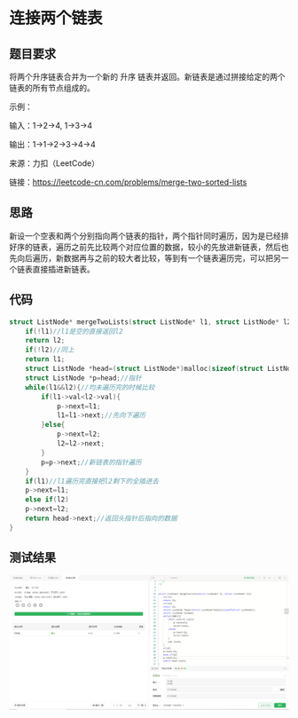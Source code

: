 # 连接两个链表

## 题目要求

将两个升序链表合并为一个新的 升序 链表并返回。新链表是通过拼接给定的两个链表的所有节点组成的。 

示例：

输入：1->2->4, 1->3->4

输出：1->1->2->3->4->4

来源：力扣（LeetCode）

链接：https://leetcode-cn.com/problems/merge-two-sorted-lists

## 思路

新设一个空表和两个分别指向两个链表的指针，两个指针同时遍历，因为是已经排好序的链表，遍历之前先比较两个对应位置的数据，较小的先放进新链表，然后也先向后遍历，新数据再与之前的较大者比较，等到有一个链表遍历完，可以把另一个链表直接插进新链表。

## 代码

```c
struct ListNode* mergeTwoLists(struct ListNode* l1, struct ListNode* l2){
    if(!l1)//l1是空的直接返回l2
    return l2;
    if(!l2)//同上
    return l1;
    struct ListNode *head=(struct ListNode*)malloc(sizeof(struct ListNode));//申请新链表
    struct ListNode *p=head;//指针
    while(l1&&l2){//均未遍历完的时候比较
        if(l1->val<l2->val){
            p->next=l1;
            l1=l1->next;//先向下遍历
        }else{
            p->next=l2;
            l2=l2->next;
        }
        p=p->next;//新链表的指针遍历
    }
    if(l1)//l1遍历完直接把l2剩下的全插进去
    p->next=l1;
    else if(l2)
    p->next=l2;
    return head->next;//返回头指针后指向的数据
}
```

## 测试结果

![连接两个链表](https://github.com/xycg529/Summer/blob/master/2.%E9%93%BE%E8%A1%A8/Pictures/%E8%BF%9E%E6%8E%A5%E4%B8%A4%E4%B8%AA%E9%93%BE%E8%A1%A8.PNG)
